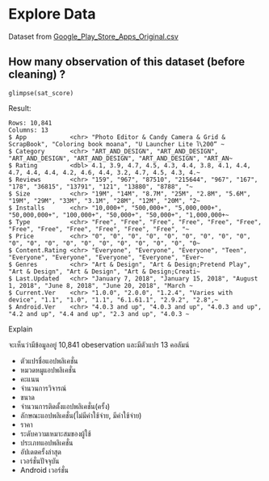 # Explore Data
Dataset from [Google_Play_Store_Apps_Original.csv](https://raw.githubusercontent.com/sit-2021-int214/023-Google_Play_Store_Apps/main/term%20assignment/Midterm/Original%20Data/Google_Play_Store_Apps_Original.csv)

## How many observation of this dataset (before cleaning) ?

```
glimpse(sat_score)
```

Result:

```
Rows: 10,841
Columns: 13
$ App            <chr> "Photo Editor & Candy Camera & Grid & ScrapBook", "Coloring book moana", "U Launcher Lite โ\200“ ~
$ Category       <chr> "ART_AND_DESIGN", "ART_AND_DESIGN", "ART_AND_DESIGN", "ART_AND_DESIGN", "ART_AND_DESIGN", "ART_AN~
$ Rating         <dbl> 4.1, 3.9, 4.7, 4.5, 4.3, 4.4, 3.8, 4.1, 4.4, 4.7, 4.4, 4.4, 4.2, 4.6, 4.4, 3.2, 4.7, 4.5, 4.3, 4.~
$ Reviews        <chr> "159", "967", "87510", "215644", "967", "167", "178", "36815", "13791", "121", "13880", "8788", "~
$ Size           <chr> "19M", "14M", "8.7M", "25M", "2.8M", "5.6M", "19M", "29M", "33M", "3.1M", "28M", "12M", "20M", "2~
$ Installs       <chr> "10,000+", "500,000+", "5,000,000+", "50,000,000+", "100,000+", "50,000+", "50,000+", "1,000,000+~
$ Type           <chr> "Free", "Free", "Free", "Free", "Free", "Free", "Free", "Free", "Free", "Free", "Free", "Free", "~
$ Price          <chr> "0", "0", "0", "0", "0", "0", "0", "0", "0", "0", "0", "0", "0", "0", "0", "0", "0", "0", "0", "0~
$ Content.Rating <chr> "Everyone", "Everyone", "Everyone", "Teen", "Everyone", "Everyone", "Everyone", "Everyone", "Ever~
$ Genres         <chr> "Art & Design", "Art & Design;Pretend Play", "Art & Design", "Art & Design", "Art & Design;Creati~
$ Last.Updated   <chr> "January 7, 2018", "January 15, 2018", "August 1, 2018", "June 8, 2018", "June 20, 2018", "March ~
$ Current.Ver    <chr> "1.0.0", "2.0.0", "1.2.4", "Varies with device", "1.1", "1.0", "1.1", "6.1.61.1", "2.9.2", "2.8",~
$ Android.Ver    <chr> "4.0.3 and up", "4.0.3 and up", "4.0.3 and up", "4.2 and up", "4.4 and up", "2.3 and up", "4.0.3 ~
```

Explain

จะเห็นว่ามีข้อมูลอยู่ 10,841 obeservation
และมีตัวแปร 13 คอลัมน์
- ตัวแปรชื่อแอปพลิเคชั่น
- หมวดหมูแอปพลิเคชั่น
- คะแนน
- จำนวนการวิจารณ์
- ขนาด
- จำนวนการติดตั้งแอปพลิเคชั่น(ครั้ง)
- ลักษณะแอปพลิเคชั่น(ไม่มีค่าใช้จ่าย, มีค่าใช้จ่าย)
- ราคา
- ระดับความเหมาะสมของผู้ใช้
- ประเภทแอปพลิเคชั่น
- อัปเดตครั้งล่าสุด
- เวอร์ชั่นปัจจุบัน
- Android เวอร์ชั่น
